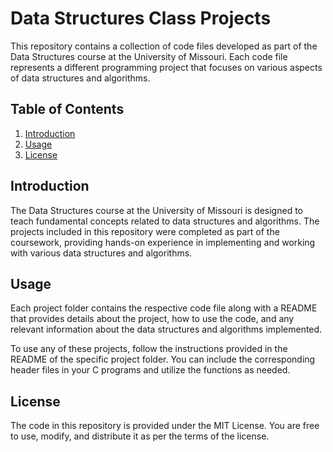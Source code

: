 # Data Structures Class Projects

This repository contains a collection of code files developed as part of the Data Structures course at the University of Missouri. Each code file represents a different programming project that focuses on various aspects of data structures and algorithms.

## Table of Contents

1. [Introduction](#introduction)
2. [Usage](#usage)
3. [License](#license)

## Introduction

The Data Structures course at the University of Missouri is designed to teach fundamental concepts related to data structures and algorithms. The projects included in this repository were completed as part of the coursework, providing hands-on experience in implementing and working with various data structures and algorithms.

## Usage

Each project folder contains the respective code file along with a README that provides details about the project, how to use the code, and any relevant information about the data structures and algorithms implemented.

To use any of these projects, follow the instructions provided in the README of the specific project folder. You can include the corresponding header files in your C programs and utilize the functions as needed.

## License

The code in this repository is provided under the MIT License. You are free to use, modify, and distribute it as per the terms of the license.

